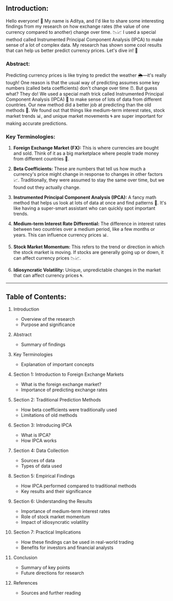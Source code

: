 ## **Introduction:**

Hello everyone! 🌟 My name is Aditya, and I'd like to share some interesting findings from my research on how exchange rates (the value of one currency compared to another) change over time. 📉📈 I used a special method called Instrumented Principal Component Analysis (IPCA) to make sense of a lot of complex data. My research has shown some cool results that can help us better predict currency prices. Let's dive in! 🚀


### **Abstract:**
Predicting currency prices is like trying to predict the weather 🌦️—it's really tough! One reason is that the usual way of predicting assumes some key numbers (called beta coefficients) don't change over time ⏰. But guess what? They do! We used a special math trick called Instrumented Principal Component Analysis (IPCA) 🧩 to make sense of lots of data from different countries. Our new method did a better job at predicting than the old methods 🚀. We found out that things like medium-term interest rates, stock market trends 📊, and unique market movements 🌀 are super important for making accurate predictions.

### **Key Terminologies:**

1. **Foreign Exchange Market (FX):** This is where currencies are bought and sold. Think of it as a big marketplace where people trade money from different countries 💱.

2. **Beta Coefficients:** These are numbers that tell us how much a currency's price might change in response to changes in other factors 📈. Traditionally, they were assumed to stay the same over time, but we found out they actually change.

3. **Instrumented Principal Component Analysis (IPCA):** A fancy math method that helps us look at lots of data at once and find patterns 🧩. It's like having a super-smart assistant who can quickly spot important trends.

4. **Medium-term Interest Rate Differential:** The difference in interest rates between two countries over a medium period, like a few months or years. This can influence currency prices 📊.

5. **Stock Market Momentum:** This refers to the trend or direction in which the stock market is moving. If stocks are generally going up or down, it can affect currency prices 📉📈.

6. **Idiosyncratic Volatility:** Unique, unpredictable changes in the market that can affect currency prices 🌀.

---

## **Table of Contents:**

1. Introduction
   - Overview of the research
   - Purpose and significance

2. Abstract
   - Summary of findings

3. Key Terminologies
   - Explanation of important concepts

4. Section 1: Introduction to Foreign Exchange Markets
   - What is the foreign exchange market?
   - Importance of predicting exchange rates

5. Section 2: Traditional Prediction Methods
   - How beta coefficients were traditionally used
   - Limitations of old methods

6. Section 3: Introducing IPCA
   - What is IPCA?
   - How IPCA works

7. Section 4: Data Collection
   - Sources of data
   - Types of data used

8. Section 5: Empirical Findings
   - How IPCA performed compared to traditional methods
   - Key results and their significance

9. Section 6: Understanding the Results
   - Importance of medium-term interest rates
   - Role of stock market momentum
   - Impact of idiosyncratic volatility

10. Section 7: Practical Implications
    - How these findings can be used in real-world trading
    - Benefits for investors and financial analysts

11. Conclusion
    - Summary of key points
    - Future directions for research

12. References
    - Sources and further reading
